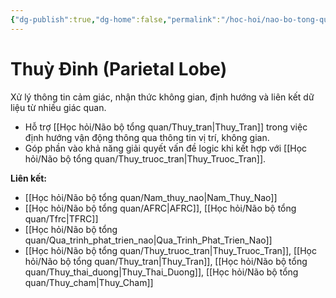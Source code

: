 ```yaml
---
{"dg-publish":true,"dg-home":false,"permalink":"/hoc-hoi/nao-bo-tong-quan/thuy-dinh/","dgPassFrontmatter":true,"noteIcon":"","updated":"2025-01-14T22:12:43.642+07:00"}
---
```


# Thuỳ Đỉnh (Parietal Lobe)

Xử lý thông tin cảm giác, nhận thức không gian, định hướng và liên kết dữ liệu từ nhiều giác quan.

- Hỗ trợ [[Học hỏi/Não bộ tổng quan/Thuy_tran\|Thuy_Tran]] trong việc định hướng vận động thông qua thông tin vị trí, không gian.
- Góp phần vào khả năng giải quyết vấn đề logic khi kết hợp với [[Học hỏi/Não bộ tổng quan/Thuy_truoc_tran\|Thuy_Truoc_Tran]].

**Liên kết:**
- [[Học hỏi/Não bộ tổng quan/Nam_thuy_nao\|Nam_Thuy_Nao]]
- [[Học hỏi/Não bộ tổng quan/AFRC\|AFRC]], [[Học hỏi/Não bộ tổng quan/Tfrc\|TFRC]]
- [[Học hỏi/Não bộ tổng quan/Qua_trinh_phat_trien_nao\|Qua_Trinh_Phat_Trien_Nao]]
- [[Học hỏi/Não bộ tổng quan/Thuy_truoc_tran\|Thuy_Truoc_Tran]], [[Học hỏi/Não bộ tổng quan/Thuy_tran\|Thuy_Tran]], [[Học hỏi/Não bộ tổng quan/Thuy_thai_duong\|Thuy_Thai_Duong]], [[Học hỏi/Não bộ tổng quan/Thuy_cham\|Thuy_Cham]]